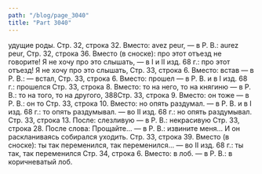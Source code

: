 ```yaml
---
path: "/blog/page_3040"
title: "Part 3040"
---
```


удущие роды.
Стр. 32, строка 32.
Вместо: avez peur, — в Р. В.: aurez peur,
Стр. 32, строка 36.
Вместо (в сноске): про этот отъезд не говорите! Я не хочу про это слышать, — в I и II изд. 68 г.: про этот отъезд! Я не хочу про это слышать,
Стр. 33, строка 6.
Вместо: встав — в Р. В.: — встал,
Стр. 33, строка 6.
Вместо: прошел — в Р. В. и в I изд. 68 г.: прошелся
Стр. 33, строка 8.
Вместо: то на него, то на княгиню — в Р. В.: то на того, то на другого,
388Стр. 33, строка 9.
Вместо: он тоже — в Р. В.: он то
Стр. 33, строка 10.
Вместо: но опять раздумал. — в Р. В. и в I изд. 68 г.: то опять раздумывал. — во II изд. 68 г.: но опять раздумывал.
Стр. 33, строка 13.
После: слезливую — в Р. В.: некрасивую
Стр. 33, строка 28.
После слова: Прощайте... — в Р. В.: извините меня...
И он раскланиваясь собирался уходить.
Стр. 33, строка 39.
Вместо (в сноске): ты так переменился, так переменился... — во II изд. 68 г.: ты так, так переменился
Стр. 34, строка 6.
Вместо: в лоб. — в Р. В.: в коричневатый лоб.
